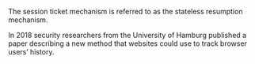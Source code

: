 The session ticket mechanism is referred to as the stateless resumption mechanism.

In 2018 security researchers from the University of Hamburg published a paper describing a new method that websites could use to track browser users’ history.